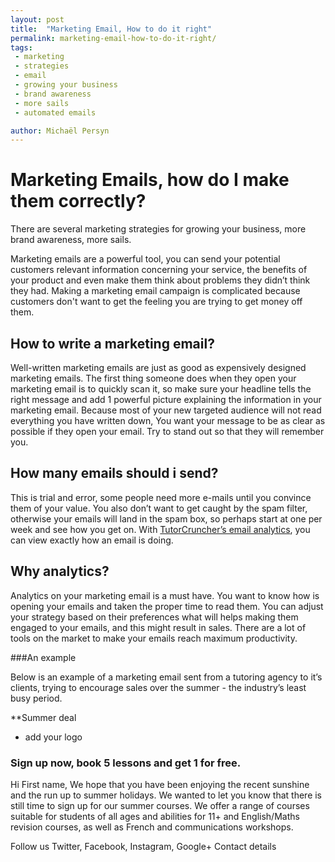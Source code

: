 ```yaml
---
layout: post
title:  "Marketing Email, How to do it right"
permalink: marketing-email-how-to-do-it-right/
tags:
 - marketing 
 - strategies
 - email
 - growing your business
 - brand awareness
 - more sails
 - automated emails

author: Michaël Persyn
---
```

# Marketing Emails, how do I make them correctly?

There are several marketing strategies for growing your business, more brand awareness, more sails.

Marketing emails are a powerful tool, you can send your potential customers relevant information concerning your service, the benefits of your product and even make them think about problems they didn’t think they had. Making a marketing email campaign is complicated because customers don't want to get the feeling you are trying to get money off them. 

## How to write a marketing email?

Well-written marketing emails are just as good as expensively designed marketing emails. The first thing someone does when they open your marketing email is to quickly scan it, so make sure your headline tells the right message and add 1 powerful picture explaining the information in your marketing email. Because most of your new targeted audience will not read everything you have written down, You want your message to be as clear as possible if they open your email. Try to stand out so that they will remember you.

## How many emails should i send? 

This is trial and error, some people need more e-mails until you convince them of your value. You also don’t want to get caught by the spam filter, otherwise your emails will land in the spam box, so perhaps start at one per week and see how you get on. With [TutorCruncher’s email analytics](/features/automated-emails/), you can view exactly how an email is doing.

## Why analytics?

Analytics on your marketing email is a must have. You want to know how is opening your emails and taken the proper time to read them. You can adjust your strategy based on their preferences what will helps making them engaged to your emails, and this might result in sales. There are a lot of tools on the market to make your emails reach maximum productivity.

###An example

Below is an example of a marketing email sent from a tutoring agency to it’s clients, trying to encourage sales over the summer - the industry’s least busy period.

**Summer deal
+ add your logo

### Sign up now, book 5 lessons and get 1 for free.

Hi ​First name​,
We hope that you have been enjoying the recent sunshine and the run up to summer holidays. We wanted to let you know that there is still time to sign up for our summer courses. We offer a range of courses suitable for students of all ages and abilities for 11+ and English/Maths revision courses, as well as French and communications workshops.

Follow us
Twitter, Facebook, Instagram, Google+ 
Contact details